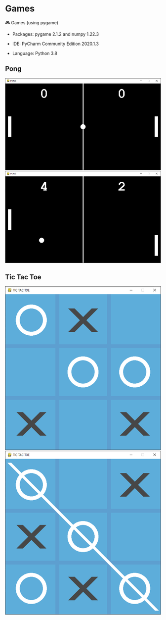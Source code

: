 # Games
:video_game: Games (using pygame)

* Packages: pygame 2.1.2 and numpy 1.22.3

* IDE: PyCharm Community Edition 2020.1.3

* Language: Python 3.8
## Pong
![alt text](https://github.com/thaispapa/Games/blob/master/pong.png)
![alt text](https://github.com/thaispapa/Games/blob/master/playing_pong.png)
## Tic Tac Toe
![alt text](https://github.com/thaispapa/Games/blob/master/tictactoe.png)
![alt text](https://github.com/thaispapa/Games/blob/master/tictactoe_win.png)
